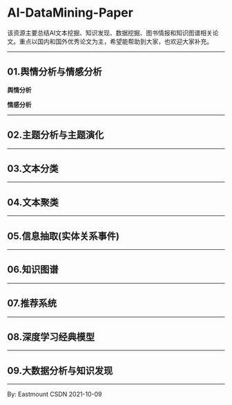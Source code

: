# AI-DataMining-Paper
该资源主要总结AI文本挖掘、知识发现、数据挖掘、图书情报和知识图谱相关论文。重点以国内和国外优秀论文为主，希望能帮助到大家，也欢迎大家补充。


---

## 01.舆情分析与情感分析

**舆情分析**


**情感分析**


---

## 02.主题分析与主题演化


---

## 03.文本分类

---

## 04.文本聚类


---


## 05.信息抽取(实体关系事件)

---

## 06.知识图谱


---

## 07.推荐系统

---


## 08.深度学习经典模型

---

## 09.大数据分析与知识发现



----

By: Eastmount CSDN 2021-10-09
